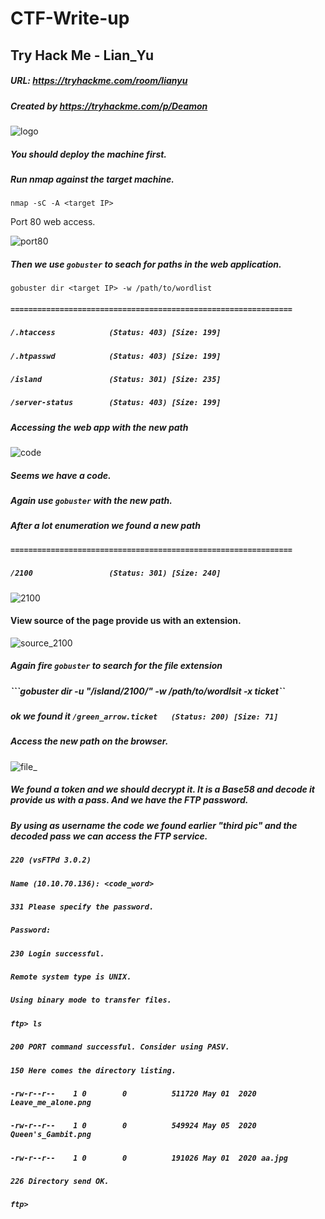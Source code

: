 # CTF-Write-up

## Try Hack Me - Lian_Yu

##### URL: https://tryhackme.com/room/lianyu

##### Created by _https://tryhackme.com/p/Deamon_

![logo](https://user-images.githubusercontent.com/20625004/111899596-51ca1f80-8a36-11eb-94ff-fd726fab3227.jpeg)

##### You should deploy the machine first.

##### Run nmap against the target machine.

```nmap -sC -A <target IP>```

Port 80 web access. 

![port80](https://user-images.githubusercontent.com/20625004/111899688-d452df00-8a36-11eb-86f7-69bcf2762d3b.PNG)

##### Then we use ```gobuster``` to seach for paths in the web application.

```gobuster dir <target IP> -w /path/to/wordlist```



##### ```===============================================================```
##### ```/.htaccess            (Status: 403) [Size: 199]```
##### ```/.htpasswd            (Status: 403) [Size: 199]```
##### ```/island               (Status: 301) [Size: 235]```
##### ```/server-status        (Status: 403) [Size: 199]```                             

##### Accessing the web app with the new path 

![code](https://user-images.githubusercontent.com/20625004/111899829-87233d00-8a37-11eb-8543-f85bcc1904ad.PNG)

##### Seems we have a code.

##### Again use ```gobuster``` with the new path.

##### After a lot enumeration we found a new path 

##### ```===============================================================```
##### ```/2100                 (Status: 301) [Size: 240] ```

![2100](https://user-images.githubusercontent.com/20625004/111900051-f188ad00-8a38-11eb-8ffa-74264719ad46.PNG)

#### View source of the page provide us with an extension.

![source_2100](https://user-images.githubusercontent.com/20625004/111900103-2d237700-8a39-11eb-8358-a3de1ea9db8b.PNG)

##### Again fire ```gobuster``` to search for the file extension

##### ```gobuster dir -u "<Target IP>/island/2100/" -w /path/to/wordlsit -x ticket``

##### ok we found it ```/green_arrow.ticket   (Status: 200) [Size: 71]```

##### Access the new path on the browser.

![file_](https://user-images.githubusercontent.com/20625004/111900357-d880fb80-8a3a-11eb-9c89-3f8722a96730.PNG)

##### We found a token and we should decrypt it. It is a Base58 and decode it provide us with a pass. And we have the FTP password.

#####   By using as username the code we found earlier "third pic" and the decoded pass we can access the FTP service.

##### ```220 (vsFTPd 3.0.2)```
##### ```Name (10.10.70.136): <code_word>```
##### ```331 Please specify the password.```
##### ```Password:```
##### ```230 Login successful.```
##### ```Remote system type is UNIX.```
##### ```Using binary mode to transfer files.```
##### ```ftp> ls```
##### ```200 PORT command successful. Consider using PASV.```
##### ```150 Here comes the directory listing.```
##### ```-rw-r--r--    1 0        0          511720 May 01  2020 Leave_me_alone.png```
##### ```-rw-r--r--    1 0        0          549924 May 05  2020 Queen's_Gambit.png```
##### ```-rw-r--r--    1 0        0          191026 May 01  2020 aa.jpg```
##### ```226 Directory send OK.```
##### ```ftp> ```


